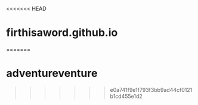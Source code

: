 <<<<<<< HEAD
# firthisaword.github.io
=======
# adventureventure
>>>>>>> e0a741f9e1f793f3bb9ad44cf0121b1cd455e1d2
